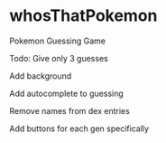 # whosThatPokemon
Pokemon Guessing Game

Todo: 
Give only 3 guesses 

Add background

Add autocomplete to guessing 

Remove names from dex entries

Add buttons for each gen specifically
